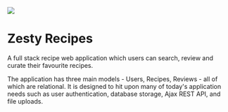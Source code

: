 ![](https://res.cloudinary.com/aitchmedia/image/upload/v1593398135/zesty-recipes-promo_agciol.jpg)
# Zesty Recipes
A full stack recipe web application which users can search, review and curate their favourite recipes.

The application has three main models - Users, Recipes, Reviews - all of which are relational. It is designed to hit upon many of today's application needs such as user authentication, database storage, Ajax REST API, and file uploads.
